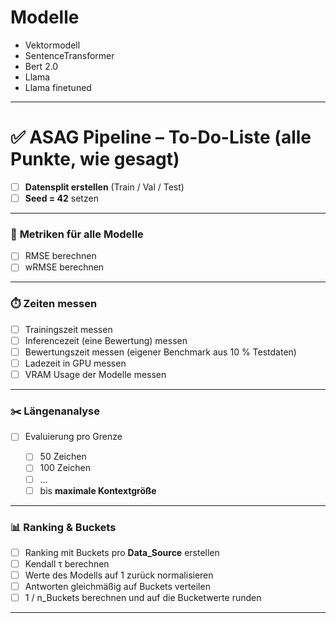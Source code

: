 # Modelle
* Vektormodell
* SentenceTransformer
* Bert 2.0
* Llama
* Llama finetuned

---

# ✅ ASAG Pipeline – To-Do-Liste (alle Punkte, wie gesagt)

* [ ] **Datensplit erstellen** (Train / Val / Test)
* [ ] **Seed = 42** setzen

---

### 🧮 **Metriken für alle Modelle**

* [ ] RMSE berechnen
* [ ] wRMSE berechnen

---

### ⏱️ **Zeiten messen**

* [ ] Trainingszeit messen
* [ ] Inferencezeit (eine Bewertung) messen
* [ ] Bewertungszeit messen (eigener Benchmark aus 10 % Testdaten)
* [ ] Ladezeit in GPU messen
* [ ] VRAM Usage der Modelle messen

---

### ✂️ **Längenanalyse**

* [ ] Evaluierung pro Grenze

  * [ ] 50 Zeichen
  * [ ] 100 Zeichen
  * [ ] …
  * [ ] bis **maximale Kontextgröße**

---

### 📊 **Ranking & Buckets**

* [ ] Ranking mit Buckets pro **Data_Source** erstellen
* [ ] Kendall τ berechnen
* [ ] Werte des Modells auf 1 zurück normalisieren
* [ ] Antworten gleichmäßig auf Buckets verteilen
* [ ] 1 / n_Buckets berechnen und auf die Bucketwerte runden

---
